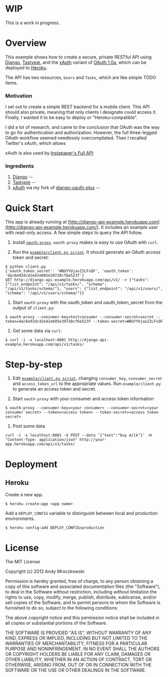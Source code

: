# WIP

This is a work in progress.

# Overview

This example shows how to create a secure, private RESTful API using [Django][django], [Tastypie][tastypie], and the [xAuth][xAuth] variant of [OAuth 1.0a](http://oauth.net/core/1.0a/), which can be deployed to [Heroku](http://www.heroku.com/).

The API has two resources, `Users` and `Tasks`, which are like simple TODO items.

### Motivation

I set out to create a simple REST backend for a mobile client. This API should also private, meaning that only clients I designate could access it. Finally, I wanted it to be easy to deploy or "Heroku-compatible".

I did a lot of research, and came to the conclusion that OAuth was the way to go for authentication and authorization. However, the full three-legged OAuth workflow seemed needlessly overcompliated. Then I recalled Twitter's xAuth, which allows 

xAuth is also used by [Instapaper's Full API](http://www.instapaper.com/api/full)

### Ingredients

1. [Django][django] --
2. [Tastypie][tastypie] -- 
3. [xAuth][xAuth] via my fork of [django-oauth-plus][django-oauth-plus]  -- 

# Quick Start

This app is already running at [http://django-api-example.herokuapp.com](http://django-api-example.herokuapp.com/). It includes an example user with read-only access. A few simple steps to query the API follow.

1. Install [`oauth-proxy`](https://github.com/mojodna/oauth-proxy). `oauth-proxy` makes is easy to use OAuth with `curl`.

1. Run the [`example/client.py script`](https://github.com/amrox/django-api-example/blob/master/example/client.py). It should generate an OAuth access token and secret:

```
$ python client.py
{'oauth_token_secret': 'WBGYYUjasZ2LFsQF', 'oauth_token': 'dac6e92dc42e42e685e39728cf6e523f'}
GET http://django-api-example.herokuapp.com/api/v1/ -> {"tasks": {"list_endpoint": "/api/v1/tasks/", "schema": "/api/v1/tasks/schema/"}, "users": {"list_endpoint": "/api/v1/users/", "schema": "/api/v1/users/schema/"}}
```

1. Start `oauth-proxy` with the oauth_token and oauth_token_secret from the output of `client.py`:

```
$ oauth-proxy --consumer-key=testconsumer --consumer-secret=secret --token=dac6e92dc42e42e685e39728cf6e523f --token-secret=WBGYYUjasZ2LFsQF
```
 
1. Get some data via `curl`:

```
$ curl -i -x localhost:8001 http://django-api-example.herokuapp.com/api/v1/tasks/
```


# Step-by-step


1. Edit [`example/client.py script`](https://github.com/amrox/django-api-example/blob/master/example/client.py), changing `consumer_key`, `consumer_secret` and `access_token_url` to the appropriate values. Run `example/client.py` to generate an access token and secret.

1. Start `oauth-proxy` with your consumer and access token information

```
$ oauth-proxy --consumer-key=<your consumer> --consumer-secret=<your consumer secret> --token=<access token> --token-secret=<access token secret>
```

1. Post some data

```
curl -i -x localhost:8001 -X POST --data '{"text":"buy milk"}' -H "Content-Type: application/json" http://your-app.herokuapp.com/api/v1/tasks/
```

# Deployment



## Heroku

Create a new app.

	$ heroku create:app <app name>	

Add a `DEPLOY_CONFIG`  variable to distinguish between local and production environments.

	$ heroku config:add DEPLOY_CONFIG=production

# License

The MIT License

Copyright (c) 2012 Andy Mroczkowski

Permission is hereby granted, free of charge, to any person obtaining a copy
of this software and associated documentation files (the "Software"), to deal
in the Software without restriction, including without limitation the rights
to use, copy, modify, merge, publish, distribute, sublicense, and/or sell
copies of the Software, and to permit persons to whom the Software is
furnished to do so, subject to the following conditions:

The above copyright notice and this permission notice shall be included in
all copies or substantial portions of the Software.

THE SOFTWARE IS PROVIDED "AS IS", WITHOUT WARRANTY OF ANY KIND, EXPRESS OR
IMPLIED, INCLUDING BUT NOT LIMITED TO THE WARRANTIES OF MERCHANTABILITY,
FITNESS FOR A PARTICULAR PURPOSE AND NONINFRINGEMENT. IN NO EVENT SHALL THE
AUTHORS OR COPYRIGHT HOLDERS BE LIABLE FOR ANY CLAIM, DAMAGES OR OTHER
LIABILITY, WHETHER IN AN ACTION OF CONTRACT, TORT OR OTHERWISE, ARISING FROM,
OUT OF OR IN CONNECTION WITH THE SOFTWARE OR THE USE OR OTHER DEALINGS IN
THE SOFTWARE.

[django]: https://www.djangoproject.com/ "Django"
[tastypie]: http://tastypieapi.org/ "Tastypie"
[xauth]: https://dev.twitter.com/docs/oauth/xauth "xAuth"
[django-oauth-plus]: https://bitbucket.org/amrox/django-oauth-plus "django-oauth-plus"

